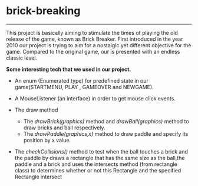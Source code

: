 # brick-breaking
------------------------------------------------------------------------------------------------------------------------
This project is basically aiming to stimulate the times of playing the old release of the game, known as Brick Breaker. 
First introduced in the year 2010 our project is trying to aim for a nostalgic yet different objective for the game. 
Compared to the original game, our is presented with an endless classic level. 


**Some interesting tech that we used in our project.**

* An enum (Enumerated type) for predefined state in our game(STARTMENU, PLAY , GAMEOVER and NEWGAME).
 
* A MouseListener (an interface) in order to get mouse click events.

* The draw method
  * The *drawBrick(graphics)* method and  *drawBall(graphics)* method to draw bricks and ball respectively.
  * The *drawPaddle(graphics,x)* method to draw paddle and specify its position by x value. 

* The *checkCollisions()* method to test when the ball touches a brick and the paddle by draws a rectangle that has the same size as the ball,the paddle and a brick and uses the intersects method (from rectangle class) to determines whether or not this Rectangle and the specified Rectangle intersect
